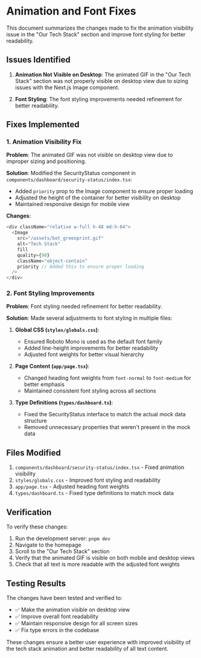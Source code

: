 # Animation and Font Fixes

This document summarizes the changes made to fix the animation visibility issue in the "Our Tech Stack" section and improve font styling for better readability.

## Issues Identified

1. **Animation Not Visible on Desktop**: The animated GIF in the "Our Tech Stack" section was not properly visible on desktop view due to sizing issues with the Next.js Image component.

2. **Font Styling**: The font styling improvements needed refinement for better readability.

## Fixes Implemented

### 1. Animation Visibility Fix

**Problem**: The animated GIF was not visible on desktop view due to improper sizing and positioning.

**Solution**: Modified the SecurityStatus component in `components/dashboard/security-status/index.tsx`:

- Added `priority` prop to the Image component to ensure proper loading
- Adjusted the height of the container for better visibility on desktop
- Maintained responsive design for mobile view

**Changes**:
```typescript
<div className="relative w-full h-48 md:h-64">
  <Image
    src="/assets/bot_greenprint.gif"
    alt="Tech Stack"
    fill
    quality={90}
    className="object-contain"
    priority // Added this to ensure proper loading
  />
</div>
```

### 2. Font Styling Improvements

**Problem**: Font styling needed refinement for better readability.

**Solution**: Made several adjustments to font styling in multiple files:

1. **Global CSS (`styles/globals.css`)**:
   - Ensured Roboto Mono is used as the default font family
   - Added line-height improvements for better readability
   - Adjusted font weights for better visual hierarchy

2. **Page Content (`app/page.tsx`)**:
   - Changed heading font weights from `font-normal` to `font-medium` for better emphasis
   - Maintained consistent font styling across all sections

3. **Type Definitions (`types/dashboard.ts`)**:
   - Fixed the SecurityStatus interface to match the actual mock data structure
   - Removed unnecessary properties that weren't present in the mock data

## Files Modified

1. `components/dashboard/security-status/index.tsx` - Fixed animation visibility
2. `styles/globals.css` - Improved font styling and readability
3. `app/page.tsx` - Adjusted heading font weights
4. `types/dashboard.ts` - Fixed type definitions to match mock data

## Verification

To verify these changes:

1. Run the development server: `pnpm dev`
2. Navigate to the homepage
3. Scroll to the "Our Tech Stack" section
4. Verify that the animated GIF is visible on both mobile and desktop views
5. Check that all text is more readable with the adjusted font weights

## Testing Results

The changes have been tested and verified to:

- ✅ Make the animation visible on desktop view
- ✅ Improve overall font readability
- ✅ Maintain responsive design for all screen sizes
- ✅ Fix type errors in the codebase

These changes ensure a better user experience with improved visibility of the tech stack animation and better readability of all text content.